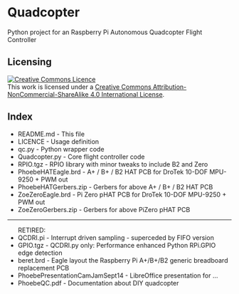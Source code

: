 Quadcopter
==========

Python project for an Raspberry Pi Autonomous Quadcopter Flight Controller

Licensing
---------
<a rel="license" href="http://creativecommons.org/licenses/by-nc-sa/4.0/"><img alt="Creative Commons Licence" style="border-width:0" src="https://i.creativecommons.org/l/by-nc-sa/4.0/88x31.png" /></a><br />This work is licensed under a <a rel="license" href="http://creativecommons.org/licenses/by-nc-sa/4.0/">Creative Commons Attribution-NonCommercial-ShareAlike 4.0 International License</a>.

Index
-----
<ul>
<li>README.md     - This file</li>
<li>LICENCE       - Usage definition</li>
<li>qc.py         - Python wrapper code</li>
<li>Quadcopter.py - Core flight controller code</li>
<li>RPIO.tgz      - RPIO library with minor tweaks to include B2 and Zero
<li>PhoebeHATEagle.brd - A+ / B+ / B2 HAT PCB for DroTek 10-DOF MPU-9250 + PWM out</li>
<li>PhoebeHATGerbers.zip - Gerbers for above A+ / B+ / B2 HAT PCB</li>
<li>ZoeZeroEagle.brd - Pi Zero pHAT PCB for DroTek 10-DOF MPU-9250 + PWM out</li>
<li>ZoeZeroGerbers.zip - Gerbers for above PiZero pHAT PCB</li>
</ul>
<hr/>
<ul>
RETIRED:
<li>QCDRI.pi      - Interrupt driven sampling - superceded by FIFO version
<li>GPIO.tgz      - QCDRI.py only: Performance enhanced Python RPi.GPIO edge detection</li>
<li>beret.brd     - Eagle layout the Raspberry Pi A+/B+/B2 generic breadboard replacement PCB</li>
<li>PhoebePresentationCamJamSept14 - LibreOffice presentation for ...</li>
<li>PhoebeQC.pdf  - Documentation about DIY quadcopter</li>
</ul>

